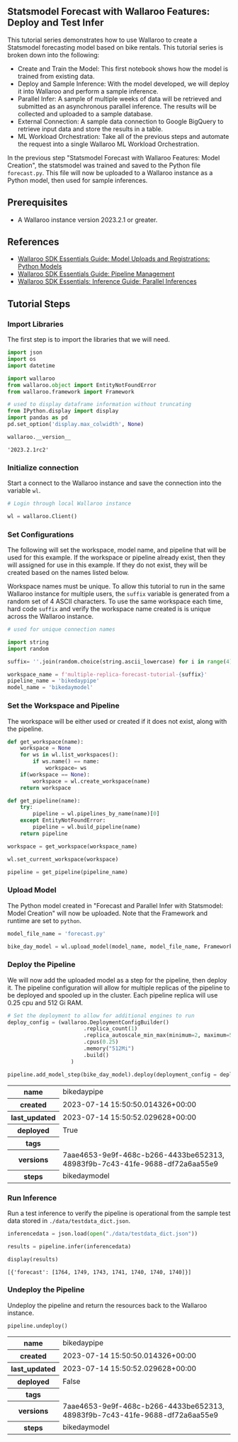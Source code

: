 ## Statsmodel Forecast with Wallaroo Features: Deploy and Test Infer

This tutorial series demonstrates how to use Wallaroo to create a Statsmodel forecasting model based on bike rentals.  This tutorial series is broken down into the following:

* Create and Train the Model:  This first notebook shows how the model is trained from existing data.
* Deploy and Sample Inference:  With the model developed, we will deploy it into Wallaroo and perform a sample inference.
* Parallel Infer:  A sample of multiple weeks of data will be retrieved and submitted as an asynchronous parallel inference.  The results will be collected and uploaded to a sample database.
* External Connection:  A sample data connection to Google BigQuery to retrieve input data and store the results in a table.
* ML Workload Orchestration:  Take all of the previous steps and automate the request into a single Wallaroo ML Workload Orchestration.

In the previous step "Statsmodel Forecast with Wallaroo Features: Model Creation", the statsmodel was trained and saved to the Python file `forecast.py`.  This file will now be uploaded to a Wallaroo instance as a Python model, then used for sample inferences.

## Prerequisites

* A Wallaroo instance version 2023.2.1 or greater.

## References

* [Wallaroo SDK Essentials Guide: Model Uploads and Registrations: Python Models](https://docs.wallaroo.ai/wallaroo-developer-guides/wallaroo-sdk-guides/wallaroo-sdk-essentials-guide/wallaroo-sdk-model-uploads/wallaroo-sdk-model-upload-python/)
* [Wallaroo SDK Essentials Guide: Pipeline Management](https://docs.wallaroo.ai/wallaroo-developer-guides/wallaroo-sdk-guides/wallaroo-sdk-essentials-guide/wallaroo-sdk-essentials-pipelines/wallaroo-sdk-essentials-pipeline/)
* [Wallaroo SDK Essentials: Inference Guide: Parallel Inferences](https://docs.wallaroo.ai/wallaroo-developer-guides/wallaroo-sdk-guides/wallaroo-sdk-essentials-guide/wallaroo-sdk-essentials-inferences/#parallel-inferences)

## Tutorial Steps

### Import Libraries

The first step is to import the libraries that we will need.

```python
import json
import os
import datetime

import wallaroo
from wallaroo.object import EntityNotFoundError
from wallaroo.framework import Framework

# used to display dataframe information without truncating
from IPython.display import display
import pandas as pd
pd.set_option('display.max_colwidth', None)
```

```python
wallaroo.__version__
```

    '2023.2.1rc2'

### Initialize connection

Start a connect to the Wallaroo instance and save the connection into the variable `wl`.

```python
# Login through local Wallaroo instance

wl = wallaroo.Client()
```

### Set Configurations

The following will set the workspace, model name, and pipeline that will be used for this example.  If the workspace or pipeline already exist, then they will assigned for use in this example.  If they do not exist, they will be created based on the names listed below.

Workspace names must be unique.  To allow this tutorial to run in the same Wallaroo instance for multiple users, the `suffix` variable is generated from a random set of 4 ASCII characters.  To use the same workspace each time, hard code `suffix` and verify the workspace name created is is unique across the Wallaroo instance.

```python
# used for unique connection names

import string
import random

suffix= ''.join(random.choice(string.ascii_lowercase) for i in range(4))

workspace_name = f'multiple-replica-forecast-tutorial-{suffix}'
pipeline_name = 'bikedaypipe'
model_name = 'bikedaymodel'
```

### Set the Workspace and Pipeline

The workspace will be either used or created if it does not exist, along with the pipeline.

```python
def get_workspace(name):
    workspace = None
    for ws in wl.list_workspaces():
        if ws.name() == name:
            workspace= ws
    if(workspace == None):
        workspace = wl.create_workspace(name)
    return workspace

def get_pipeline(name):
    try:
        pipeline = wl.pipelines_by_name(name)[0]
    except EntityNotFoundError:
        pipeline = wl.build_pipeline(name)
    return pipeline

workspace = get_workspace(workspace_name)

wl.set_current_workspace(workspace)

pipeline = get_pipeline(pipeline_name)
```

### Upload Model

The Python model created in "Forecast and Parallel Infer with Statsmodel: Model Creation" will now be uploaded.  Note that the Framework and runtime are set to `python`.

```python
model_file_name = 'forecast.py'

bike_day_model = wl.upload_model(model_name, model_file_name, Framework.PYTHON).configure(runtime="python")
```

### Deploy the Pipeline

We will now add the uploaded model as a step for the pipeline, then deploy it.  The pipeline configuration will allow for multiple replicas of the pipeline to be deployed and spooled up in the cluster.  Each pipeline replica will use 0.25 cpu and 512 Gi RAM.

```python
# Set the deployment to allow for additional engines to run
deploy_config = (wallaroo.DeploymentConfigBuilder()
                        .replica_count(1)
                        .replica_autoscale_min_max(minimum=2, maximum=5)
                        .cpus(0.25)
                        .memory("512Mi")
                        .build()
                    )

pipeline.add_model_step(bike_day_model).deploy(deployment_config = deploy_config)
```

<table><tr><th>name</th> <td>bikedaypipe</td></tr><tr><th>created</th> <td>2023-07-14 15:50:50.014326+00:00</td></tr><tr><th>last_updated</th> <td>2023-07-14 15:50:52.029628+00:00</td></tr><tr><th>deployed</th> <td>True</td></tr><tr><th>tags</th> <td></td></tr><tr><th>versions</th> <td>7aae4653-9e9f-468c-b266-4433be652313, 48983f9b-7c43-41fe-9688-df72a6aa55e9</td></tr><tr><th>steps</th> <td>bikedaymodel</td></tr></table>

### Run Inference

Run a test inference to verify the pipeline is operational from the sample test data stored in `./data/testdata_dict.json`.

```python
inferencedata = json.load(open("./data/testdata_dict.json"))

results = pipeline.infer(inferencedata)

display(results)
```

    [{'forecast': [1764, 1749, 1743, 1741, 1740, 1740, 1740]}]

### Undeploy the Pipeline

Undeploy the pipeline and return the resources back to the Wallaroo instance.

```python
pipeline.undeploy()
```

<table><tr><th>name</th> <td>bikedaypipe</td></tr><tr><th>created</th> <td>2023-07-14 15:50:50.014326+00:00</td></tr><tr><th>last_updated</th> <td>2023-07-14 15:50:52.029628+00:00</td></tr><tr><th>deployed</th> <td>False</td></tr><tr><th>tags</th> <td></td></tr><tr><th>versions</th> <td>7aae4653-9e9f-468c-b266-4433be652313, 48983f9b-7c43-41fe-9688-df72a6aa55e9</td></tr><tr><th>steps</th> <td>bikedaymodel</td></tr></table>

